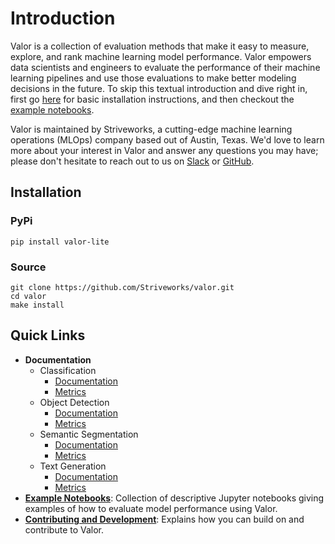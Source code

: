 # Introduction

Valor is a collection of evaluation methods that make it easy to measure, explore, and rank machine learning model performance. Valor empowers data scientists and engineers to evaluate the performance of their machine learning pipelines and use those evaluations to make better modeling decisions in the future. To skip this textual introduction and dive right in, first go [here](#installation) for basic installation instructions, and then checkout the [example notebooks](https://github.com/Striveworks/valor/blob/main/examples/).

Valor is maintained by Striveworks, a cutting-edge machine learning operations (MLOps) company based out of Austin, Texas. We'd love to learn more about your interest in Valor and answer any questions you may have; please don't hesitate to reach out to us on [Slack](https://striveworks-public.slack.com/join/shared_invite/zt-1a0jx768y-2J1fffN~b4fXYM8GecvOhA#/shared-invite/email) or [GitHub](https://github.com/striveworks/valor).

## Installation

### PyPi
```
pip install valor-lite
```

### Source
```
git clone https://github.com/Striveworks/valor.git
cd valor
make install
```

## Quick Links

- **Documentation**
    - Classification
        - [Documentation](classification/documentation.md)
        - [Metrics](classification/metrics.md)
    - Object Detection
        - [Documentation](object_detection/documentation.md)
        - [Metrics](object_detection/metrics.md)
    - Semantic Segmentation
        - [Documentation](semantic_segmentation/documentation.md)
        - [Metrics](semantic_segmentation/metrics.md)
    - Text Generation
        - [Documentation](text_generation/documentation.md)
        - [Metrics](text_generation/metrics.md)
- **[Example Notebooks](https://github.com/Striveworks/valor/blob/main/examples/)**: Collection of descriptive Jupyter notebooks giving examples of how to evaluate model performance using Valor.
- **[Contributing and Development](contributing.md)**: Explains how you can build on and contribute to Valor.
